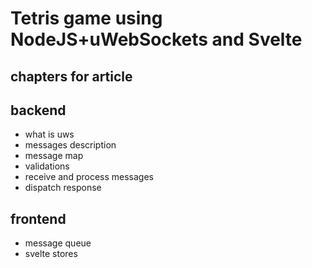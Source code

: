# Tetris game using NodeJS+uWebSockets and Svelte

## chapters for article
## backend
- what is uws
- messages description
- message map
- validations
- receive and process messages
- dispatch response
## frontend
- message queue
- svelte stores